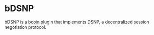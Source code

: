 # bDSNP
bDSNP is a [bcoin](https://github.com/bcoin-org/bcoin) plugin that implements DSNP, a decentralized session negotiation protocol.
